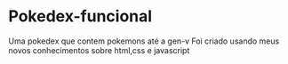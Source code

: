 # Pokedex-funcional
Uma pokedex que contem pokemons até a gen-v
Foi criado usando meus novos conhecimentos sobre html,css e javascript
